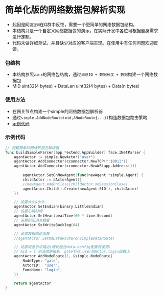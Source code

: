 # 简单化版的网络数据包解析实现
- 起因是网友`@刘`在Q群中反馈，需要一个更简单的网络数据包结构。
- 本结构只是一个自定义网络数据包的演示。在实际开发中各位可根据自身需求进行定制。
- 代码未做详细测试，并且缺少对应的客户端实现。在使用中有任何问题欢迎反馈。


### 包结构
- 本结构参照`zinx`的网络包结构，通过`消息ID + 数据长度 + 数据`构建一个网络数据包
- MID uint32(4 bytes) +  DataLen uint32(4 bytes) + Data(n bytes)


### 使用方法
- 在网关节点构建一个simple的网络数据包解析器
- 通过`simple.AddNodeRoute(mid,&NodeRoute{...})`构造数据包路由策略
- [示例代码](../../../examples/demo_game_cluster/nodes/gate/gate.go)

### 示例代码
```go
// 构建简单的网络数据包解析器
func buildSimpleParser(app *extend.AppBuilder) face.INetParser {
    agentActor := simple.NewActor("user")
    agentActor.AddConnector(cconnector.NewTCP(":10011"))
    agentActor.AddConnector(cconnector.NewWS(app.Address()))
	
        agentActor.SetOnNewAgent(func(newAgent *simple.Agent) {
        childActor := &ActorAgent{}
        //newAgent.AddOnClose(childActor.onSessionClose)
        agentActor.Child().Create(newAgent.SID(), childActor)
    })

    // 设置大头&小头
    agentActor.SetEndian(binary.LittleEndian)
    // 设置心跳时间
    agentActor.SetHeartbeatTime(60 * time.Second)
    // 设置积压消息数量
    agentActor.SetWriteBacklog(64)

    // 设置数据路由函数
    //agentActor.SetOnDataRoute(onSimpleDataRoute)

    // 设置消息节点路由(建议配合data-config配置表使用)
    // mid = 1 的消息路由到  gate节点.user的Actor.login函数上
    agentActor.AddNodeRoute(1, &simple.NodeRoute{
        NodeType: "gate",
        ActorID:  "user",
        FuncName: "login",
    })
	
    return agentActor
}
```